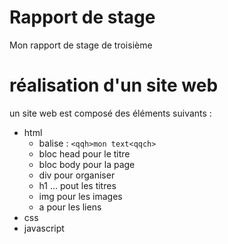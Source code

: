 # Rapport de stage

Mon rapport de stage de troisième


# réalisation d'un site web

un site web est composé des éléments suivants :

 - html
   - balise : `<qqh>mon text<qqch>`
   - bloc head pour le titre
   - bloc body pour la page
   - div pour organiser
   - h1 ... pout les titres
   - img pour les images
   - a pour les liens
 - css
 - javascript
